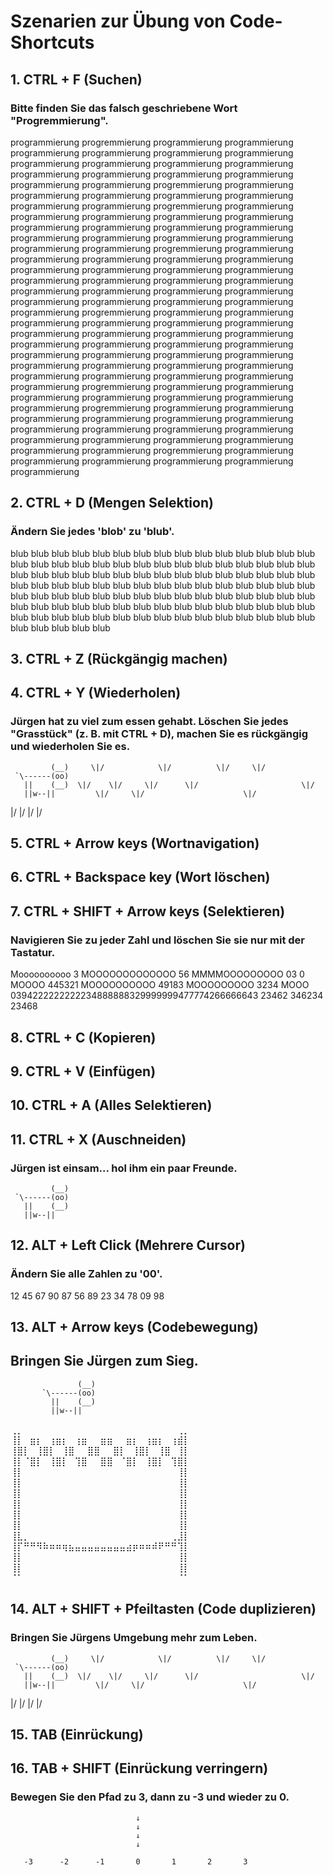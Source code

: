 # Szenarien zur Übung von Code-Shortcuts

## 1. CTRL + F (Suchen)
### Bitte finden Sie das falsch geschriebene Wort "Progremmierung".

programmierung progremmierung programmierung programmierung programmierung
programmierung programmierung programmierung programmierung programmierung
programmierung programmierung programmierung programmierung programmierung
programmierung programmierung programmierung progremmierung programmierung
programmierung programmierung programmierung programmierung programmierung
programmierung progremmierung programmierung programmierung programmierung
programmierung programmierung programmierung programmierung programmierung
programmierung programmierung programmierung programmierung programmierung
programmierung programmierung progremmierung programmierung programmierung
programmierung programmierung programmierung programmierung programmierung
programmierung programmierung programmierung programmierung programmierung
programmierung programmierung programmierung programmierung programmierung
programmierung programmierung programmierung programmierung programmierung
progremmierung programmierung programmierung programmierung programmierung
programmierung programmierung programmierung programmierung programmierung
programmierung programmierung programmierung programmierung programmierung
programmierung programmierung programmierung programmierung programmierung
programmierung programmierung programmierung programmierung programmierung
programmierung programmierung programmierung progremmierung programmierung
programmierung programmierung programmierung programmierung programmierung
programmierung progremmierung programmierung programmierung programmierung
programmierung programmierung programmierung programmierung programmierung
programmierung programmierung programmierung programmierung programmierung
programmierung programmierung programmierung progremmierung programmierung
programmierung programmierung programmierung programmierung programmierung

## 2. CTRL + D (Mengen Selektion)
### Ändern Sie jedes 'blob' zu 'blub'.

blub blub blub blub blub blub blub blub blub blub blub
blub blub blub blub blub blub blub blub blub blub blub
blub blub blub blub blub blub blub blub blub blub blub
blub blub blub blub blub blub blub blub blub blub blub
blub blub blub blub blub blub blub blub blub blub blub
blub blub blub blub blub blub blub blub blub blub blub
blub blub blub blub blub blub blub blub blub blub blub
blub blub blub blub blub blub blub blub blub blub blub
blub blub blub blub blub blub blub blub blub blub blub
blub blub blub blub blub blub blub blub blub blub blub


## 3. CTRL + Z (Rückgängig machen)
## 4. CTRL + Y (Wiederholen)
### Jürgen hat zu viel zum essen gehabt. Löschen Sie jedes "Grasstück" (z. B. mit CTRL + D), machen Sie es rückgängig und wiederholen Sie es.
 
             (__)     \|/            \|/          \|/     \|/
     `\------(oo)
       ||    (__)  \|/    \|/     \|/      \|/                       \|/
       ||w--||         \|/     \|/                      \|/
   \|/         \|/                   \|/   \|/
 
## 5. CTRL + Arrow keys (Wortnavigation)
## 6. CTRL + Backspace key (Wort löschen)
## 7. CTRL + SHIFT + Arrow keys (Selektieren)
### Navigieren Sie zu jeder Zahl und löschen Sie sie nur mit der Tastatur.

Moooooooooo 3 MOOOOOOOOOOOOO 56 MMMMOOOOOOOOO 03
0 MOOOO 445321 MOOOOOOOOOO 49183 MOOOOOOOOO 3234 MOOO 
0394222222222234888888329999999477774266666643 23462 346234 23468

## 8. CTRL + C (Kopieren)
## 9. CTRL + V (Einfügen)
## 10. CTRL + A (Alles Selektieren)
## 11. CTRL + X (Auschneiden)
### Jürgen ist einsam... hol ihm ein paar Freunde.

             (__)    
     `\------(oo)
       ||    (__)
       ||w--||     
   
## 12. ALT + Left Click (Mehrere Cursor)
### Ändern Sie alle Zahlen zu '00'.

12   45             67              90   87
            56              89
23   34             78              09   98

## 13. ALT + Arrow keys (Codebewegung)
## Bringen Sie Jürgen zum Sieg.

                   (__)    
           `\------(oo)
             ||    (__)
             ||w--||  











⢀⡀⠀⠀⠀⠀⠀⠀⠀⠀⠀⠀⠀⠀⠀⠀⠀⠀⠀⠀⠀⠀⠀⠀⠀⠀⢀⡀⠀
⢸⡇⠀⣶⡆⠀⢰⣶⡆⠀⢰⣶⠀⠀⣶⣶⠀⠀⣶⡆⠀⢰⣶⡆⠀⢰⣾⡇⠀
⢸⣿⡇⠀⢸⣿⡇⠀⢸⣿⠀⠀⣿⣿⠀⠀⣿⡇⠀⢸⣿⡇⠀⢸⣿⠀⢸⡇⠀
⢸⡇⠈⣿⡇⠀⢸⣿⡇⠀⢹⣿⠀⠀⣿⣿⠀⠈⣿⡇⠀⢸⣿⡇⠀⢹⣿⡇⠀
⢸⡇⠀⠀⠀⠀⠀⠀⠀⠀⠀⠀⠀⠀⠀⠀⠀⠀⠀⠀⠀⠀⠀⠀⠀⠀⢸⡇⠀
⢸⡇⠀⠀⠀⠀⠀⠀⠀⠀⠀⠀⠀⠀⠀⠀⠀⠀⠀⠀⠀⠀⠀⠀⠀⠀⢸⡇⠀
⢸⡇⠀⠀⠀⠀⠀⠀⠀⠀⠀⠀⠀⠀⠀⠀⠀⠀⠀⠀⠀⠀⠀⠀⠀⠀⢸⡇⠀
⢸⡇⠀⠀⠀⠀⠀⠀⠀⠀⠀⠀⠀⠀⠀⠀⠀⠀⠀⠀⠀⠀⠀⠀⠀⠀⢸⡇⠀
⢸⡇⠀⠀⠀⠀⠀⠀⠀⠀⠀⠀⠀⠀⠀⠀⠀⠀⠀⠀⠀⠀⠀⠀⠀⠀⢸⡇⠀
⢸⡇⠀⠀⠀⠀⠀⠀⠀⠀⠀⠀⠀⠀⠀⠀⠀⠀⠀⠀⠀⠀⠀⠀⠀⠀⢸⡇⠀
⢸⣇⡀⠀⠀⠀⠀⠀⠀⠀⠀⠀⠀⠀⠀⠀⠀⠀⠀⠀⠀⠀⠀⠀⠀⢀⣸⡇⠀
⢸⡏⠛⠛⠻⠷⠶⠶⢶⣦⣤⣤⣤⣤⣤⣤⣤⣤⣴⡶⠶⠶⠾⠟⠛⠛⢹⡇⠀
⢸⡇⠀⠀⠀⠀⠀⠀⠀⠀⠀⠀⠀⠀⠀⠀⠀⠀⠀⠀⠀⠀⠀⠀⠀⠀⢸⡇⠀
⢸⡇⠀⠀⠀⠀⠀⠀⠀⠀⠀⠀⠀⠀⠀⠀⠀⠀⠀⠀⠀⠀⠀⠀⠀⠀⢸⡇⠀
⠈⠁⠀⠀⠀⠀⠀⠀⠀⠀⠀⠀⠀⠀⠀⠀⠀⠀⠀⠀⠀⠀⠀⠀⠀⠀⠈⠁⠀

## 14. ALT + SHIFT + Pfeiltasten (Code duplizieren)
### Bringen Sie Jürgens Umgebung mehr zum Leben.

             (__)     \|/            \|/          \|/     \|/
     `\------(oo)
       ||    (__)  \|/    \|/     \|/      \|/                       \|/
       ||w--||         \|/     \|/                      \|/
   \|/         \|/                   \|/   \|/

## 15. TAB (Einrückung)
## 16. TAB + SHIFT (Einrückung verringern)
### Bewegen Sie den Pfad zu 3, dann zu -3 und wieder zu 0.
  
                                ↓
                                ↓
                                ↓
                                ↓

       -3      -2      -1       0       1       2       3

